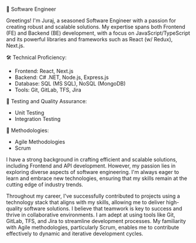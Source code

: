 🚀 Software Engineer

Greetings! I'm Juraj, a seasoned Software Engineer with a passion for creating robust and scalable solutions. My expertise spans both Frontend (FE) and Backend (BE) development, with a focus on JavaScript/TypeScript and its powerful libraries and frameworks such as React (w/ Redux), Next.js.

🛠️ Technical Proficiency:

- Frontend: React, Next.js
- Backend: C# .NET, Node.js, Express.js
- Database: SQL (MS SQL), NoSQL (MongoDB)
- Tools: Git, GitLab, TFS, Jira

🧪 Testing and Quality Assurance:

- Unit Testing
- Integration Testing

🔄 Methodologies:

- Agile Methodologies
- Scrum

I have a strong background in crafting efficient and scalable solutions, including Frontend and API development. However, my passion lies in exploring diverse aspects of software engineering. I'm always eager to learn and embrace new technologies, ensuring that my skills remain at the cutting edge of industry trends.

Throughout my career, I've successfully contributed to projects using a technology stack that aligns with my skills, allowing me to deliver high-quality software solutions. I believe that teamwork is key to success and thrive in collaborative environments. I am adept at using tools like Git, GitLab, TFS, and Jira to streamline development processes. My familiarity with Agile methodologies, particularly Scrum, enables me to contribute effectively to dynamic and iterative development cycles.
